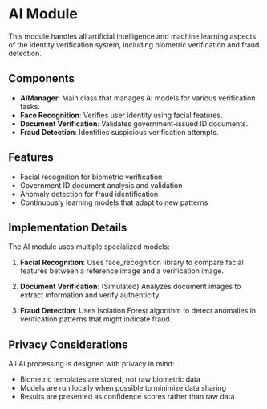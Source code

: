 # AI Module

This module handles all artificial intelligence and machine learning aspects of the identity verification system, including biometric verification and fraud detection.

## Components

- **AIManager**: Main class that manages AI models for various verification tasks.
- **Face Recognition**: Verifies user identity using facial features.
- **Document Verification**: Validates government-issued ID documents.
- **Fraud Detection**: Identifies suspicious verification attempts.

## Features

- Facial recognition for biometric verification
- Government ID document analysis and validation
- Anomaly detection for fraud identification
- Continuously learning models that adapt to new patterns

## Implementation Details

The AI module uses multiple specialized models:

1. **Facial Recognition**: Uses face_recognition library to compare facial features between a reference image and a verification image.

2. **Document Verification**: (Simulated) Analyzes document images to extract information and verify authenticity.

3. **Fraud Detection**: Uses Isolation Forest algorithm to detect anomalies in verification patterns that might indicate fraud.

## Privacy Considerations

All AI processing is designed with privacy in mind:
- Biometric templates are stored, not raw biometric data
- Models are run locally when possible to minimize data sharing
- Results are presented as confidence scores rather than raw data 